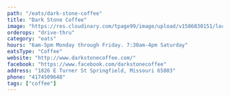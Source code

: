 ```yaml
---
path: "/eats/dark-stone-coffee"
title: "Dark Stone Coffee"
image: "https://res.cloudinary.com/tpage99/image/upload/v1586830151/local417eats/local417eatslogo.png"
orderops: "drive-thru"
category: "eats"
hours: "6am-5pm Monday through Friday. 7:30am-4pm Saturday"
eatsType: "Coffee"
website: "http://www.darkstonecoffee.com/"
facebook: "https://www.facebook.com/darkstonecoffee"
address: "1826 E Turner St Springfield, Missouri 65803"
phone: "4174509648"
tags: ["coffee"]
---
```

